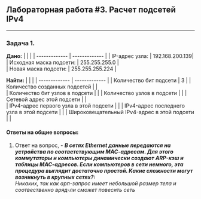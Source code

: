 ## Лабораторная работа #3. Расчет подсетей IPv4  
------


### Задача 1. 

**Дано:**
|   |  |
| ------------- | ------------- |
| IP-адрес узла:     | 192.168.200.139| 
| Исходная маска подсети:     | 255.255.255.0 |   
| Новая маска подсети:   | 255.255.255.224   | 

**Найти:**
|   |  |
| ------------- | ------------- |
| Количество бит подсети    | 3 | 
| Количество созданных подсетей |  |   
| Количество бит узлов в подсети     |   | 
| Количество узлов в подсети   | | 
| Сетевой адрес этой подсети     | |   
| IPv4-адрес первого узла в этой подсети   |    | 
| IPv4-адрес последнего узла в этой подсети    |  | 
| Широковещательный IPv4-адрес в этой подсети    |  |   








#### Ответы на общие вопросы:

1. Ответ на вопрос, - **_В сетях Ethernet данные передаются на устройства по соответствующим МАС-адресам. Для этого коммутаторы и компьютеры динамически создают ARP-кэш и таблицы МАС-адресов. Если компьютеров в сети немного, эта процедура выглядит достаточно простой. Какие сложности могут возникнуть в крупных сетях?:_**  
_Никаких, так как арп-запрос имеет небольшой размер тела и соотвественно вряд-ли сможет повесить сеть_  



